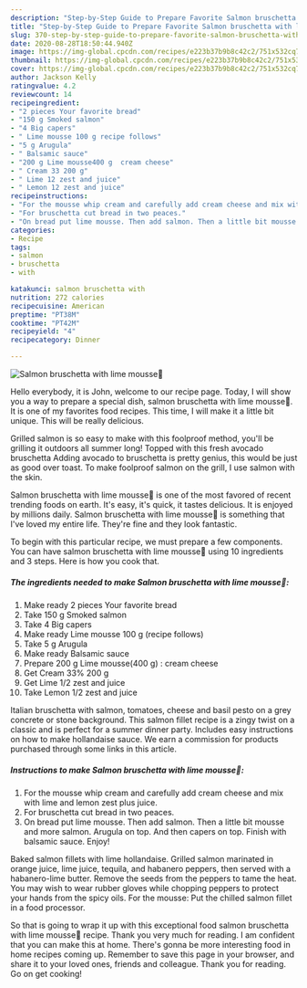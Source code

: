```yaml
---
description: "Step-by-Step Guide to Prepare Favorite Salmon bruschetta with lime mousse💚"
title: "Step-by-Step Guide to Prepare Favorite Salmon bruschetta with lime mousse💚"
slug: 370-step-by-step-guide-to-prepare-favorite-salmon-bruschetta-with-lime-mousse
date: 2020-08-28T18:50:44.940Z
image: https://img-global.cpcdn.com/recipes/e223b37b9b8c42c2/751x532cq70/salmon-bruschetta-with-lime-mousse💚-recipe-main-photo.jpg
thumbnail: https://img-global.cpcdn.com/recipes/e223b37b9b8c42c2/751x532cq70/salmon-bruschetta-with-lime-mousse💚-recipe-main-photo.jpg
cover: https://img-global.cpcdn.com/recipes/e223b37b9b8c42c2/751x532cq70/salmon-bruschetta-with-lime-mousse💚-recipe-main-photo.jpg
author: Jackson Kelly
ratingvalue: 4.2
reviewcount: 14
recipeingredient:
- "2 pieces Your favorite bread"
- "150 g Smoked salmon"
- "4 Big capers"
- " Lime mousse 100 g recipe follows"
- "5 g Arugula"
- " Balsamic sauce"
- "200 g Lime mousse400 g  cream cheese"
- " Cream 33 200 g"
- " Lime 12 zest and juice"
- " Lemon 12 zest and juice"
recipeinstructions:
- "For the mousse whip cream and carefully add cream cheese and mix with lime and lemon zest plus juice."
- "For bruschetta cut bread in two peaces."
- "On bread put lime mousse. Then add salmon. Then a little bit mousse and more salmon. Arugula on top. And then capers on top. Finish with balsamic sauce. Enjoy!"
categories:
- Recipe
tags:
- salmon
- bruschetta
- with

katakunci: salmon bruschetta with 
nutrition: 272 calories
recipecuisine: American
preptime: "PT38M"
cooktime: "PT42M"
recipeyield: "4"
recipecategory: Dinner

---
```



![Salmon bruschetta with lime mousse💚](https://img-global.cpcdn.com/recipes/e223b37b9b8c42c2/751x532cq70/salmon-bruschetta-with-lime-mousse💚-recipe-main-photo.jpg)

Hello everybody, it is John, welcome to our recipe page. Today, I will show you a way to prepare a special dish, salmon bruschetta with lime mousse💚. It is one of my favorites food recipes. This time, I will make it a little bit unique. This will be really delicious.

Grilled salmon is so easy to make with this foolproof method, you&#39;ll be grilling it outdoors all summer long! Topped with this fresh avocado bruschetta Adding avocado to bruschetta is pretty genius, this would be just as good over toast. To make foolproof salmon on the grill, I use salmon with the skin.

Salmon bruschetta with lime mousse💚 is one of the most favored of recent trending foods on earth. It's easy, it's quick, it tastes delicious. It is enjoyed by millions daily. Salmon bruschetta with lime mousse💚 is something that I've loved my entire life. They're fine and they look fantastic.


To begin with this particular recipe, we must prepare a few components. You can have salmon bruschetta with lime mousse💚 using 10 ingredients and 3 steps. Here is how you cook that.

<!--inarticleads1-->

##### The ingredients needed to make Salmon bruschetta with lime mousse💚:

1. Make ready 2 pieces Your favorite bread
1. Take 150 g Smoked salmon
1. Take 4 Big capers
1. Make ready  Lime mousse 100 g (recipe follows)
1. Take 5 g Arugula
1. Make ready  Balsamic sauce
1. Prepare 200 g Lime mousse(400 g) : cream cheese
1. Get  Cream 33% 200 g
1. Get  Lime 1/2 zest and juice
1. Take  Lemon 1/2 zest and juice


Italian bruschetta with salmon, tomatoes, cheese and basil pesto on a grey concrete or stone background. This salmon fillet recipe is a zingy twist on a classic and is perfect for a summer dinner party. Includes easy instructions on how to make hollandaise sauce. We earn a commission for products purchased through some links in this article. 

<!--inarticleads2-->

##### Instructions to make Salmon bruschetta with lime mousse💚:

1. For the mousse whip cream and carefully add cream cheese and mix with lime and lemon zest plus juice.
1. For bruschetta cut bread in two peaces.
1. On bread put lime mousse. Then add salmon. Then a little bit mousse and more salmon. Arugula on top. And then capers on top. Finish with balsamic sauce. Enjoy!


Baked salmon fillets with lime hollandaise. Grilled salmon marinated in orange juice, lime juice, tequila, and habanero peppers, then served with a habanero-lime butter. Remove the seeds from the peppers to tame the heat. You may wish to wear rubber gloves while chopping peppers to protect your hands from the spicy oils. For the mousse: Put the chilled salmon fillet in a food processor. 

So that is going to wrap it up with this exceptional food salmon bruschetta with lime mousse💚 recipe. Thank you very much for reading. I am confident that you can make this at home. There's gonna be more interesting food in home recipes coming up. Remember to save this page in your browser, and share it to your loved ones, friends and colleague. Thank you for reading. Go on get cooking!
